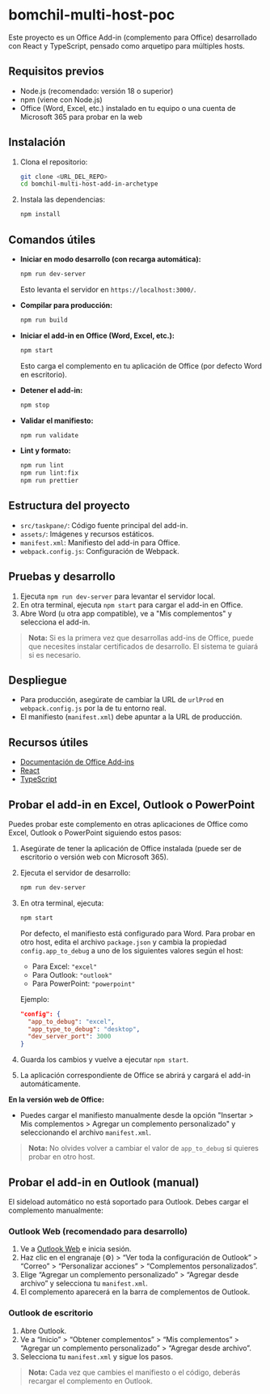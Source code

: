 # bomchil-multi-host-poc

Este proyecto es un Office Add-in (complemento para Office) desarrollado con React y TypeScript, pensado como arquetipo para múltiples hosts.

## Requisitos previos

- Node.js (recomendado: versión 18 o superior)
- npm (viene con Node.js)
- Office (Word, Excel, etc.) instalado en tu equipo o una cuenta de Microsoft 365 para probar en la web

## Instalación

1. Clona el repositorio:
   ```bash
   git clone <URL_DEL_REPO>
   cd bomchil-multi-host-add-in-archetype
   ```

2. Instala las dependencias:
   ```bash
   npm install
   ```

## Comandos útiles

- **Iniciar en modo desarrollo (con recarga automática):**
  ```bash
  npm run dev-server
  ```
  Esto levanta el servidor en `https://localhost:3000/`.

- **Compilar para producción:**
  ```bash
  npm run build
  ```

- **Iniciar el add-in en Office (Word, Excel, etc.):**
  ```bash
  npm start
  ```
  Esto carga el complemento en tu aplicación de Office (por defecto Word en escritorio).

- **Detener el add-in:**
  ```bash
  npm stop
  ```

- **Validar el manifiesto:**
  ```bash
  npm run validate
  ```

- **Lint y formato:**
  ```bash
  npm run lint
  npm run lint:fix
  npm run prettier
  ```

## Estructura del proyecto

- `src/taskpane/`: Código fuente principal del add-in.
- `assets/`: Imágenes y recursos estáticos.
- `manifest.xml`: Manifiesto del add-in para Office.
- `webpack.config.js`: Configuración de Webpack.

## Pruebas y desarrollo

1. Ejecuta `npm run dev-server` para levantar el servidor local.
2. En otra terminal, ejecuta `npm start` para cargar el add-in en Office.
3. Abre Word (u otra app compatible), ve a "Mis complementos" y selecciona el add-in.

> **Nota:** Si es la primera vez que desarrollas add-ins de Office, puede que necesites instalar certificados de desarrollo. El sistema te guiará si es necesario.

## Despliegue

- Para producción, asegúrate de cambiar la URL de `urlProd` en `webpack.config.js` por la de tu entorno real.
- El manifiesto (`manifest.xml`) debe apuntar a la URL de producción.

## Recursos útiles

- [Documentación de Office Add-ins](https://learn.microsoft.com/es-es/office/dev/add-ins/)
- [React](https://es.react.dev/)
- [TypeScript](https://www.typescriptlang.org/)

## Probar el add-in en Excel, Outlook o PowerPoint

Puedes probar este complemento en otras aplicaciones de Office como Excel, Outlook o PowerPoint siguiendo estos pasos:

1. Asegúrate de tener la aplicación de Office instalada (puede ser de escritorio o versión web con Microsoft 365).
2. Ejecuta el servidor de desarrollo:
   ```bash
   npm run dev-server
   ```
3. En otra terminal, ejecuta:
   ```bash
   npm start
   ```
   Por defecto, el manifiesto está configurado para Word. Para probar en otro host, edita el archivo `package.json` y cambia la propiedad `config.app_to_debug` a uno de los siguientes valores según el host:
   - Para Excel: `"excel"`
   - Para Outlook: `"outlook"`
   - Para PowerPoint: `"powerpoint"`

   Ejemplo:
   ```json
   "config": {
     "app_to_debug": "excel",
     "app_type_to_debug": "desktop",
     "dev_server_port": 3000
   }
   ```

4. Guarda los cambios y vuelve a ejecutar `npm start`.
5. La aplicación correspondiente de Office se abrirá y cargará el add-in automáticamente.

**En la versión web de Office:**
- Puedes cargar el manifiesto manualmente desde la opción "Insertar > Mis complementos > Agregar un complemento personalizado" y seleccionando el archivo `manifest.xml`.

> **Nota:** No olvides volver a cambiar el valor de `app_to_debug` si quieres probar en otro host.

## Probar el add-in en Outlook (manual)

El sideload automático no está soportado para Outlook. Debes cargar el complemento manualmente:

### Outlook Web (recomendado para desarrollo)
1. Ve a [Outlook Web](https://outlook.office.com/) e inicia sesión.
2. Haz clic en el engranaje (⚙️) > “Ver toda la configuración de Outlook” > “Correo” > “Personalizar acciones” > “Complementos personalizados”.
3. Elige “Agregar un complemento personalizado” > “Agregar desde archivo” y selecciona tu `manifest.xml`.
4. El complemento aparecerá en la barra de complementos de Outlook.

### Outlook de escritorio
1. Abre Outlook.
2. Ve a “Inicio” > “Obtener complementos” > “Mis complementos” > “Agregar un complemento personalizado” > “Agregar desde archivo”.
3. Selecciona tu `manifest.xml` y sigue los pasos.

> **Nota:** Cada vez que cambies el manifiesto o el código, deberás recargar el complemento en Outlook.